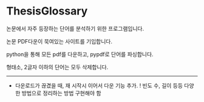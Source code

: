 # ThesisGlossary
논문에서 자주 등장하는 단어를 분석하기 위한 프로그램입니다.

논문 PDF다운이 묵여있는 사이트를 기입합니다.

python을 통해 모든 pdf를 다운하고, pypdf로 단어를 파싱합니다.

형태소, 2글자 이하의 단어는 모두 삭제합니다.

---------------------------------------------
+ 다운로드가 끊겼을 때, 재 시작시 이어서 다운 기능 추가.
! 빈도 수, 길이 등등 다양한 방법으로 정리하는 방법 구현해야 함
